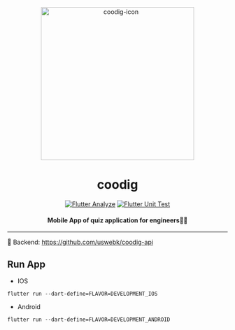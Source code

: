 <div align="center"> 
<img width="350" alt="coodig-icon" src="https://github.com/uswebk/coodig-mobile/assets/50518919/591c5968-3753-4915-9ea0-eb21bf38e36c">
<h1>coodig</h1>

[![Flutter Analyze](https://github.com/uswebk/coodig-mobile/actions/workflows/analyze.yml/badge.svg)](https://github.com/uswebk/coodig-mobile/actions/workflows/analyze.yml)
[![Flutter Unit Test](https://github.com/uswebk/coodig-mobile/actions/workflows/unit_test.yml/badge.svg)](https://github.com/uswebk/coodig-mobile/actions/workflows/unit_test.yml)

<h4>Mobile App of quiz application for engineers🧑‍💻</h4>
</div> 

---


🚀 Backend: https://github.com/uswebk/coodig-api


## Run App
* IOS
```
flutter run --dart-define=FLAVOR=DEVELOPMENT_IOS
```

* Android
```
flutter run --dart-define=FLAVOR=DEVELOPMENT_ANDROID
```
